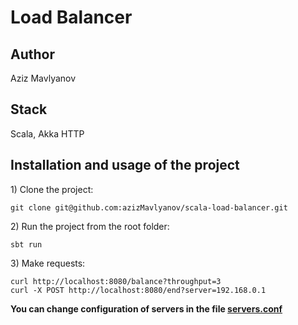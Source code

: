 # Load Balancer

## Author
Aziz Mavlyanov

## Stack
Scala, Akka HTTP

## Installation and usage of the project
1\) Clone the project:
```dotenv
git clone git@github.com:azizMavlyanov/scala-load-balancer.git
```
2\) Run the project from the root folder:
```dotenv
sbt run
```
3\) Make requests:
```dotenv
curl http://localhost:8080/balance?throughput=3
curl -X POST http://localhost:8080/end?server=192.168.0.1
```
**You can change configuration of servers in the file [servers.conf](https://github.com/azizMavlyanov/scala-load-balancer/blob/master/src/main/resources/servers.conf)**
